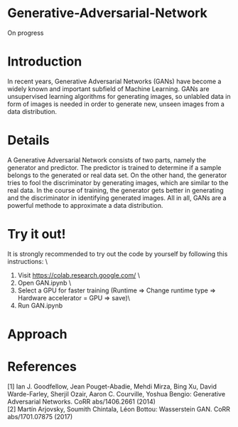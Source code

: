 # Generative-Adversarial-Network

On progress

# Introduction
In recent years, Generative Adversarial Networks (GANs) have become a widely known and important subfield of Machine Learning. GANs are unsupervised learning algorithms for generating images, so unlabled data in form of images is needed in order to generate new, unseen images from a data distribution.

# Details
A Generative Adversarial Network consists of two parts, namely the generator and predictor. The predictor is trained to determine if a sample belongs to the generated or real data set. On the other hand, the generator tries to fool the discriminator by generating images, which are similar to the real data. 
In the course of training, the generator gets better in generating and the discriminator in identifying generated images. All in all, GANs are a powerful methode to approximate a data distribution.

# Try it out!
It is strongly recommended to try out the code by yourself by following this instructions: \
1. Visit https://colab.research.google.com/ \
2. Open GAN.ipynb \
3. Select a GPU for faster training (Runtime => Change runtime type => Hardware accelerator = GPU => save)\
4. Run GAN.ipynb

# Approach



# References
[1] Ian J. Goodfellow, Jean Pouget-Abadie, Mehdi Mirza, Bing Xu, David Warde-Farley, Sherjil Ozair, Aaron C. Courville, Yoshua Bengio: Generative Adversarial Networks. CoRR abs/1406.2661 (2014)\
[2] Martín Arjovsky, Soumith Chintala, Léon Bottou: Wasserstein GAN. CoRR abs/1701.07875 (2017)
